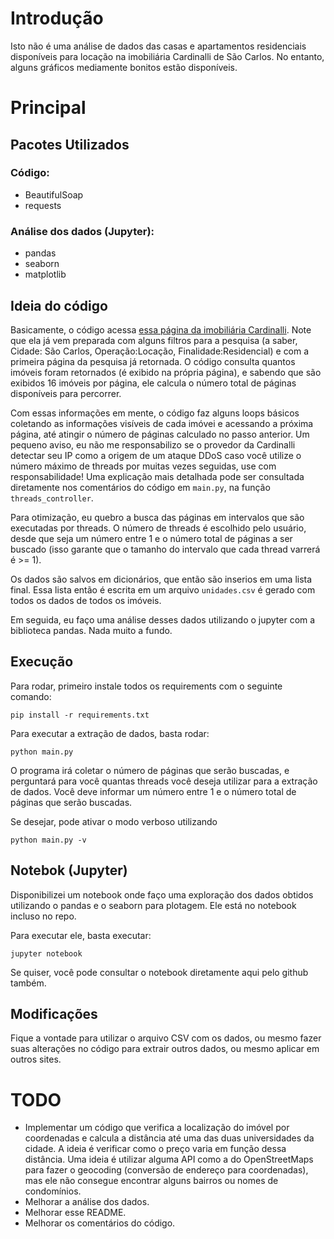 # Introdução
Isto não é uma análise de dados das casas e apartamentos residenciais disponíveis para locação na imobiliária Cardinalli de São Carlos. No entanto, alguns gráficos mediamente bonitos estão disponíveis.

# Principal

## Pacotes Utilizados

### Código:
- BeautifulSoap
- requests

### Análise dos dados (Jupyter):
- pandas
- seaborn
- matplotlib

## Ideia do código

Basicamente, o código acessa [essa página da imobiliária Cardinalli](https://www.cardinali.com.br/pesquisa-de-imoveis/?locacao_venda=L&id_cidade%5B%5D=190&finalidade=residencial&dormitorio=0&garagem=0&vmi=&vma=). Note que ela já vem preparada com alguns filtros para a pesquisa (a saber, Cidade: São Carlos, Operação:Locação, Finalidade:Residencial) e com a primeira página da pesquisa já retornada. O código consulta quantos imóveis foram retornados (é exibido na própria página), e sabendo que são exibidos 16 imóveis por página, ele calcula o número total de páginas disponíveis para percorrer.

Com essas informações em mente, o código faz alguns loops básicos coletando as informações visíveis de cada imóvei e acessando a próxima página, até atingir o número de páginas calculado no passo anterior. Um pequeno aviso, eu não me responsabilizo se o provedor da Cardinalli detectar seu IP como a origem de um ataque DDoS caso você utilize o número máximo de threads por muitas vezes seguidas, use com responsabilidade! Uma explicação mais detalhada pode ser consultada diretamente nos comentários do código em `main.py`, na função `threads_controller`.

Para otimização, eu quebro a busca das páginas em intervalos que são executadas por threads. O número de threads é escolhido pelo usuário, desde que seja um número entre 1 e o número total de páginas a ser buscado (isso garante que o tamanho do intervalo que cada thread varrerá é >= 1).

Os dados são salvos em dicionários, que então são inserios em uma lista final. Essa lista então é escrita em um arquivo `unidades.csv` é gerado com todos os dados de todos os imóveis.

Em seguida, eu faço uma análise desses dados utilizando o jupyter com a biblioteca pandas. Nada muito a fundo.

## Execução

Para rodar, primeiro instale todos os requirements com o seguinte comando:

`pip install -r requirements.txt`

Para executar a extração de dados, basta rodar:

`python main.py`

O programa irá coletar o número de páginas que serão buscadas, e perguntará para você quantas threads você deseja utilizar para a extração de dados.
Você deve informar um número entre 1 e o número total de páginas que serão buscadas.

Se desejar, pode ativar o modo verboso utilizando

`python main.py -v`

## Notebok (Jupyter)

Disponibilizei um notebook onde faço uma exploração dos dados obtidos utilizando o pandas e o seaborn para plotagem. Ele está no notebook incluso no repo.

Para executar ele, basta executar:

`jupyter notebook`

Se quiser, você pode consultar o notebook diretamente aqui pelo github também.

## Modificações

Fique a vontade para utilizar o arquivo CSV com os dados, ou mesmo fazer suas alterações no código para extrair outros dados, ou mesmo aplicar em outros sites.

# TODO

- Implementar um código que verifica a localização do imóvel por coordenadas e calcula a distância até uma das duas universidades da cidade. A ideia é verificar como o preço varia em função dessa distância. Uma ideia é utilizar alguma API como a do OpenStreetMaps para fazer o geocoding (conversão de endereço para coordenadas), mas ele não consegue encontrar alguns bairros ou nomes de condomínios.
- Melhorar a análise dos dados.
- Melhorar esse README.
- Melhorar os comentários do código.